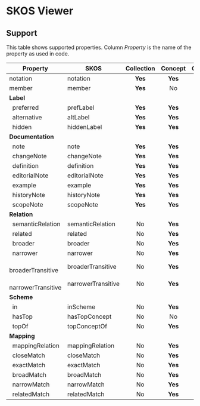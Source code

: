 # SKOS Viewer

## Support

This table shows supported properties. Column *Property* is the name of the property as used in code.

| Property                  | SKOS               | Collection | Concept | ConceptScheme |
| ------------------------- | ------------------ | :--------: | :-----: | :-----------: |
| notation                  | notation           | **Yes**    | **Yes** | **Yes**       |
| member                    | member             | **Yes**    | No      | No            |
| **Label**                                                                             |
| &nbsp; preferred          | prefLabel          | **Yes**    | **Yes** | **Yes**       |
| &nbsp; alternative        | altLabel           | **Yes**    | **Yes** | **Yes**       |
| &nbsp; hidden             | hiddenLabel        | **Yes**    | **Yes** | **Yes**       |
| **Documentation**                                                                     |
| &nbsp; note               | note               | **Yes**    | **Yes** | **Yes**       |
| &nbsp; changeNote         | changeNote         | **Yes**    | **Yes** | **Yes**       |
| &nbsp; definition         | definition         | **Yes**    | **Yes** | **Yes**       |
| &nbsp; editorialNote      | editorialNote      | **Yes**    | **Yes** | **Yes**       |
| &nbsp; example            | example            | **Yes**    | **Yes** | **Yes**       |
| &nbsp; historyNote        | historyNote        | **Yes**    | **Yes** | **Yes**       |
| &nbsp; scopeNote          | scopeNote          | **Yes**    | **Yes** | **Yes**       |
| **Relation**                                                                          |
| &nbsp; semanticRelation   | semanticRelation   | No         | **Yes** | No            |
| &nbsp; related            | related            | No         | **Yes** | No            |
| &nbsp; broader            | broader            | No         | **Yes** | No            |
| &nbsp; narrower           | narrower           | No         | **Yes** | No            |
| &nbsp; broaderTransitive  | broaderTransitive  | No         | **Yes** | No            |
| &nbsp; narrowerTransitive | narrowerTransitive | No         | **Yes** | No            |
| **Scheme**                                                                            |
| &nbsp; in                 | inScheme           | No         | **Yes** | No            |
| &nbsp; hasTop             | hasTopConcept      | No         | No      | **Yes**       |
| &nbsp; topOf              | topConceptOf       | No         | **Yes** | No            |
| **Mapping**                                                                           |
| &nbsp; mappingRelation    | mappingRelation    | No         | **Yes** | No            |
| &nbsp; closeMatch         | closeMatch         | No         | **Yes** | No            |
| &nbsp; exactMatch         | exactMatch         | No         | **Yes** | No            |
| &nbsp; broadMatch         | broadMatch         | No         | **Yes** | No            |
| &nbsp; narrowMatch        | narrowMatch        | No         | **Yes** | No            |
| &nbsp; relatedMatch       | relatedMatch       | No         | **Yes** | No            |



